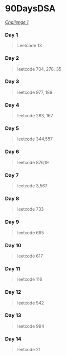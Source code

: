 # 90DaysDSA

_[Challenge 1](https://leetcode.com/study-plan/algorithm/?progress=cu10owr)_

### Day 1

> Leetcode 13

### Day 2

> leetcode 704, 278, 35

### Day 3

> leetcode 977, 189

### Day 4

> leetcode 283, 167

### Day 5

> leetcode 344,557

### Day 6

> leetcode 876,19

### Day 7

> leetcode 3,567

### Day 8

> leetcode 733

### Day 9

> leetcode 695

### Day 10

> leetcode 617

### Day 11

> leetcode 116

### Day 12

> leetcode 542

### Day 13

> leetcode 994

### Day 14

> leetcode 21
